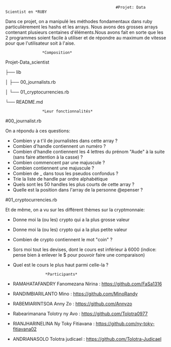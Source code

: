 


													#Projet: Data Scientist en *RUBY



Dans ce projet, on a manipulé les méthodes fondamentaux dans ruby particulièrement les hashs et les arrays. Nous avons des grosses arrays contenant plusieurs centaines d'éléments.Nous avons fait en sorte que les 2 programmes soient facile à utiliser et de répondre au maximum de vitesse pour que l'utilisateur soit à l'aise.



					*Composition*

Projet-Data_scientist

├── lib

│       ├── 00_journalists.rb

│       └── 01_cryptocurrencies.rb

└── README.md 
					
					*Leur fonctionnalités*
					

#00_journalist.rb

On a répondu à ces questions:

- Combien y a t'il de journalistes dans cette array ?
- Combien d'handle contiennent un numéro ?
- Combien d'handle contiennent les 4 lettres du prénom "Aude" à la suite (sans faire attention à la casse) ?
- Combien commencent par une majuscule ?
- Combien contiennent une majuscule ?
- Combien de _ dans tous les pseudos confondus ?
- Trie la liste de handle par ordre alphabétique
- Quels sont les 50 handles les plus courts de cette array ?
- Quelle est la position dans l'array de la personne @epenser ?



#01_cryptocurrencies.rb 

Et de même, on a vu sur les différent thèmes sur la cryptmonnaie:

- Donne moi la (ou les) crypto qui a la plus grosse valeur
- Donne moi la (ou les) crypto qui a la plus petite valeur
- Combien de crypto contiennent le mot "coin" ?
- Sors moi tout les devises, dont le cours est inférieur à 6000 (indice: pense bien à enlever le $ pour pouvoir faire une comparaison)
- Quel est le cours le plus haut parmi celle-la ?


					*Participants*
					
					
 - RAMAHATAFANDRY Fanomezana Nirina : https://github.com/FaSa1316 
 - RANDIMBIARILANTO  Mino : https://github.com/MinoRandy
 - RABEMIARINTSOA Anny Zo : https://github.com/Annyzo
 - Rabearimanana Tolotry ny Avo : https://github.com/Tolotra0977
 - RIANJHARINELINA Ny Toky Fitiavana : https://github.com/ny-toky-fitiavana02
 - ANDRIANASOLO Tolotra judicael :  https://github.com/Tolotra-Judicael
